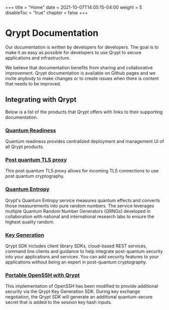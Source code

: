 +++
title = "Home"
date = 2021-10-07T14:05:15-04:00
weight = 5
disableToc = "true"
chapter = false
+++

# Qrypt Documentation

Our documentation is written by developers for developers. The goal is to make it as easy as possible for developers to use Qrypt to secure applications and infrastructure.

We believe that documentation benefits from sharing and collaborative improvement. Qrypt documentation is available on Github pages and we invite anybody to make changes or to create issues when there is content that needs to be improved.

## Integrating with Qrypt

Below is a list of the products that Qrypt offers with links to their supporting documentation.

### [Quantum Readiness](quantumreadiness/)

Quantum readiness provides centralized deployment and management UI of all Qrypt products.

### [Post quantum TLS proxy](postquantumproxy/)

This post quantum TLS proxy allows for incoming TLS connections to use post quantum cryptography.

### [Quantum Entropy](/eaas/)

Qrypt's Quantum Entropy service measures quantum effects and converts those measurements into pure random numbers. The service leverages multiple Quantum Random Number Generators (QRNGs) developed in collaboration with national and international research labs to ensure the highest quality random.

### [Key Generation](sdk/)

Qrypt SDK includes client library SDKs, cloud-based REST services, command line clients and guidance to help integrate post-quantum security into your applications and services. You can add security features to your applications without being an expert in post-quantum cryptography.

### [Portable OpenSSH with Qrypt](openssh/)

This implementation of OpenSSH has been modified to provide additional security via the Qrypt Key Generation SDK. During key exchange negotiation, the Qrypt SDK will generate an additional quantum-secure secret that is added to the session key hash inputs.
